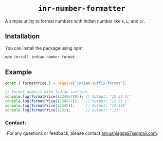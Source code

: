 <h1 align="center"> <code>inr-number-formatter</code> </h1>

A simple utility to format numbers with Indian number like `k`, `L`, and `Cr`.

## Installation
You can install the package using npm:
```bash
npm install indian-number-format
```
## Example 
```js
const { formatPrice } = require('indian-suffix-format');

// Format numbers with Indian suffixes
console.log(formatPrice(123456789)); // Output: "12.35 Cr"
console.log(formatPrice(1234567));   // Output: "12.35 L"
console.log(formatPrice(12345));     // Output: "12.35k"
console.log(formatPrice(123));       // Output: "123"
```

### Contact:
-For any questions or feedback, please contact ankushjagga97@gmail.com.
